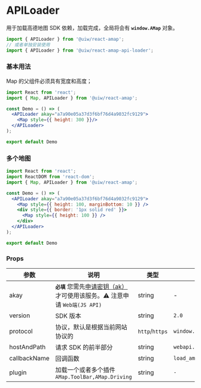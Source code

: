 APILoader
===

用于加载高德地图 SDK 依赖，加载完成，全局将会有 **`window.AMap`** 对象。

```jsx
import { APILoader } from '@uiw/react-amap';
// 或者单独安装使用
import { APILoader } from '@uiw/react-amap-api-loader';
```

### 基本用法

Map 的父组件必须具有宽度和高度；

```jsx mdx:preview
import React from 'react';
import { Map, APILoader } from '@uiw/react-amap';

const Demo = () => (
  <APILoader akay="a7a90e05a37d3f6bf76d4a9032fc9129">
    <Map style={{ height: 300 }}/>
  </APILoader>
);

export default Demo
```

### 多个地图

```jsx mdx:preview
import React from 'react';
import ReactDOM from 'react-dom';
import { Map, APILoader } from '@uiw/react-amap';

const Demo = () => (
  <APILoader akay="a7a90e05a37d3f6bf76d4a9032fc9129">
    <Map style={{ height: 100, marginBottom: 10 }} />
    <div style={{ border: '1px solid red' }}>
      <Map style={{ height: 100 }} />
    </div>
  </APILoader>
);

export default Demo
```

### Props

| 参数 | 说明 | 类型 | 默认值 |
|--------- |-------- |--------- |-------- |
| akay | **`必填`** 您需先[申请密钥（ak）](https://lbs.amap.com/api/webservice/guide/create-project/get-key)才可使用该服务。⚠️ 注意申请 `Web端(JS API)` | string | - |
| version | SDK 版本 | string | `2.0` |
| protocol | 协议，默认是根据当前网站协议的 | `http`/`https` | `window.location.protocol` |
| hostAndPath | 请求 SDK 的前半部分 | string | `webapi.amap.com/maps` |
| callbackName | 回调函数 | string | `load_amap_sdk` |
| plugin | 加载一个或者多个插件 `AMap.ToolBar,AMap.Driving` | string | `-` |